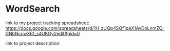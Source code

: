 # WordSearch
 link to my project tracking spreadsheet: 
 https://docs.google.com/spreadsheets/d/1H_zUQp4SQf1paX1AvDoLnmZQ-GNbNccwX6f_s4UKGyI/edit#gid=0
 
 link to project description:
